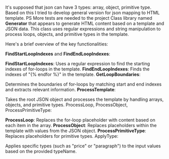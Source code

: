 It's supposed that json can have 3 types: array, object, primitive type. Based on this I tried to develop general version for json mapping to HTML template.
PS More tests are needed to the project
Class library named **Generator** that appears to generate HTML content based on a template and JSON data. This class uses regular expressions and string manipulation to process loops, objects, and primitive types in the template.

Here's a brief overview of the key functionalities:

**FindStartLoopIndexes** and **FindEndLoopIndexes**:

**FindStartLoopIndexes**: Uses a regular expression to find the starting indexes of for-loops in the template.
**FindEndLoopIndexes**: Finds the indexes of "{% endfor %}" in the template.
**GetLoopBoundaries**:

Determines the boundaries of for-loops by matching start and end indexes and extracts relevant information.
**ProcessTemplate**:

Takes the root JSON object and processes the template by handling arrays, objects, and primitive types.
ProcessLoop, ProcessObject, ProcessPrimitiveType:

**ProcessLoop**: Replaces the for-loop placeholder with content based on each item in the array.
**ProcessObject**: Replaces placeholders within the template with values from the JSON object.
**ProcessPrimitiveType**: Replaces placeholders for primitive types.
ApplyType:

Applies specific types (such as "price" or "paragraph") to the input values based on the provided typeName.
